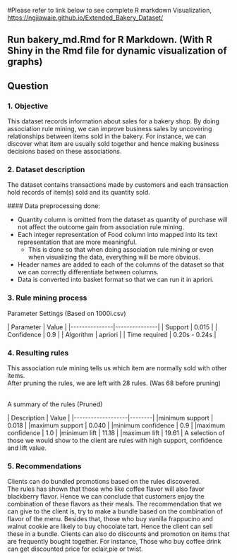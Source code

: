 #Please refer to link below to see complete R markdown Visualization, <br> https://ngjiawaie.github.io/Extended_Bakery_Dataset/


## Run bakery_md.Rmd for R Markdown. (With R Shiny in the Rmd file for dynamic visualization of graphs)
## Question
### 1. Objective
This dataset records information about sales for a bakery shop. By doing association rule mining, we can improve business sales by uncovering relationships between items sold in the bakery. For instance, we can discover what item are usually sold together and hence making business decisions based on these associations.

### 2. Dataset description
<p>The dataset contains transactions made by customers and each transaction hold records of item(s) sold and its quantity sold.</p>
#### Data preprocessing done:

* Quantity column is omitted from the dataset as quantity of purchase will not affect the outcome gain from association rule mining.
* Each integer representation of Food column into mapped into its text representation that are more meaningful.
    + This is done so that when doing association rule mining or even when visualizing the data, everything          will be more obvious. 
* Header names are added to each of the columns of the dataset so that we can correctly differentiate between columns. 
* Data is converted into basket format so that we can run it in apriori.

### 3. Rule mining process
<p>Parameter Settings (Based on 1000i.csv)</p>
| Parameter     | Value         |
|---------------|---------------|
| Support       | 0.015         |
| Confidence    | 0.9           |
| Algorithm     | apriori       |
| Time required | 0.20s - 0.24s |

### 4. Resulting rules
This association rule mining tells us which item are normally sold with other items. <br>
After pruning the rules, we are left with 28 rules. (Was 68 before pruning) <br><br>
<p>A summary of the rules (Pruned) </p>
| Description       | Value  |
|-------------------|--------|
|minimum support    | 0.018  |
|maximum support    | 0.040  |
|minimum confidence | 0.9    |
|maximum confidence | 1.0    |
|minimum lift       | 11.18  |
|maximum lift       | 19.61  |
A selection of those we would show to the client are rules with high support, confidence and lift value.

### 5. Recommendations
Clients can do bundled promotions based on the rules discovered. <br>
The rules has shown that those who like coffee flavor will also favor blackberry flavor. Hence we can conclude that customers enjoy the combination of these flavors as their meals. The recommendation that we can give to the client is, try to make a bundle based on the combination of flavor of the menu. Besides that, those who buy vanilla frappucino and walnut cookie are likely to buy chocolate tart. Hence the client can sell these in a bundle. Clients can also do discounts and promotion on items that are frequently bought together. For instance, Those who buy coffee drink can get discounted price for eclair,pie or twist.
